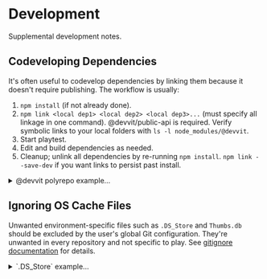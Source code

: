 # Development

Supplemental development notes.

## Codeveloping Dependencies

It's often useful to codevelop dependencies by linking them because it doesn't
require publishing. The workflow is usually:

1. `npm install` (if not already done).
2. `npm link <local dep1> <local dep2> <local dep3>...` (must specify all
   linkage in one command). @devvit/public-api is required. Verify symbolic links
   to your local folders with `ls -l node_modules/@devvit`.
3. Start playtest.
4. Edit and build dependencies as needed.
5. Cleanup; unlink all dependencies by re-running `npm install`.
   `npm link --save-dev` if you want links to persist past install.

<details markdown>
<summary>@devvit polyrepo example…</summary>

```bash
npm link \
  ~/work/reddit/src/devvit/packages/protos \
  ~/work/reddit/src/devvit/packages/public-api
```

</details>

## Ignoring OS Cache Files

Unwanted environment-specific files such as `.DS_Store` and `Thumbs.db` should
be excluded by the user's global Git configuration. They're unwanted in every
repository and not specific to play. See
[gitignore documentation](https://git-scm.com/docs/gitignore) for details.

<details markdown>
<summary>`.DS_Store` example…</summary>

1. Add a global exclusions file by executing
   `git config --global core.excludesfile '~/.gitignore'` or updating your
   `~/.gitconfig` manually:

```gitconfig
excludesfile = ~/.gitignore
```

2. Always ignore `.DS_Store` files by executing `echo .DS_Store >> ~/.gitignore`
   or updating your `~/.gitignore` manually:

```gitignore
.DS_Store
```

</details>
